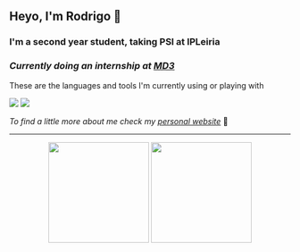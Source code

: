 ## Heyo, I'm Rodrigo 👋

### I'm a second year student, taking PSI at IPLeiria

### _**Currently doing an internship at [MD3](https://md3.pt)**_

These are the languages and tools I'm currently using or playing with

![](https://skillicons.dev/icons?i=react,ts,rust,python)
![](https://skillicons.dev/icons?i=gitlab,github,neovim,vscode)

_To find a little more about me check my [personal website](https://rfcarreira33.github.io)_ 🧐

<hr>

<div align="center">
<img height="180" src="https://github-readme-stats.vercel.app/api?username=rfcarreira33&show_icons=true&theme=city_lights&count_private=true">
<img height="180" src="https://github-readme-stats.vercel.app/api/top-langs/?username=rfcarreira33&theme=city_lights&layout=compact&count_private=true">
</div>
